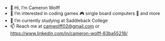 - 👋 Hi, I’m Cameron Wolff
- 👀 I’m interested in coding games 🎮 single board computers 🤖 and more
- 🌱 I’m currently studying at Saddleback College
- 📫 Reach me at camwolff02@gmail.com or https://www.linkedin.com/in/cameron-wolff-83ba55218/

<!---
camwolff02/camwolff02 is a ✨ special ✨ repository because its `README.md` (this file) appears on your GitHub profile.
You can click the Preview link to take a look at your changes.
--->
